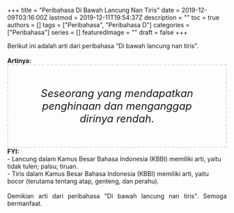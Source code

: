+++
title = "Peribahasa Di Bawah Lancung Nan Tiris"
date = 2019-12-09T03:16:00Z
lastmod = 2019-12-11T19:54:37Z
description = ""
toc = true
authors = []
tags = ["Peribahasa", "Peribahasa D"]
categories = ["Peribahasa"]
series = []
featuredImage = ""
draft = false
+++

<div dir="ltr" style="text-align: left;" trbidi="on"><div style="text-align: justify;">Berikut ini adalah arti dari peribahasa “Di bawah lancung nan tiris”.</div><br /><div style="text-align: justify;"><b>Artinya:</b></div><div style="border: 2px dashed #ddd; font-size: 24px; height: auto; margin: 0 auto; padding: 50px; text-align: center; width: auto;"><i>Seseorang yang mendapatkan penghinaan dan menganggap dirinya rendah.</i></div><b>FYI:</b><br />- Lancung dalam Kamus Besar Bahasa Indonesia (KBBI) memiliki arti, yaitu tidak tulen; palsu; tiruan.<br />- Tiris dalam Kamus Besar Bahasa Indonesia (KBBI) memiliki arti, yaitu bocor (terutama tentang atap, genteng, dan perahu).<br /><br /><div style="text-align: justify;">Demikian arti dari peribahasa "Di bawah lancung nan tiris". Semoga bermanfaat.</div></div>
